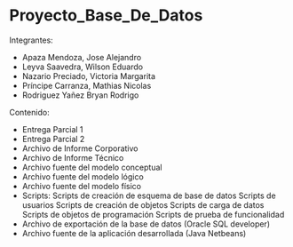 # Proyecto_Base_De_Datos
Integrantes: 
* Apaza Mendoza, Jose Alejandro
* Leyva Saavedra, Wilson Eduardo
* Nazario Preciado, Victoria Margarita
* Príncipe Carranza, Mathias Nicolas
* Rodriguez Yañez Bryan Rodrigo

Contenido:
* Entrega Parcial 1
* Entrega Parcial 2
* Archivo de Informe Corporativo
* Archivo de Informe Técnico
* Archivo fuente del modelo conceptual
* Archivo fuente del modelo lógico
* Archivo fuente del modelo físico
* Scripts:
Scripts de creación de esquema de base de datos
Scripts de usuarios
Scripts de creación de objetos
Scripts de carga de datos
Scripts de objetos de programación
Scripts de prueba de funcionalidad
* Archivo de exportación de la base de datos (Oracle SQL developer)
* Archivo fuente de la aplicación desarrollada (Java Netbeans) 
